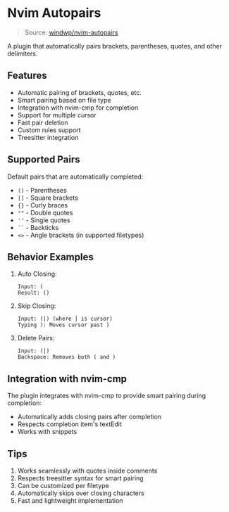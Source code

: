 # Nvim Autopairs

> Source: [windwp/nvim-autopairs](https://github.com/windwp/nvim-autopairs)

A plugin that automatically pairs brackets, parentheses, quotes, and other delimiters.

## Features

- Automatic pairing of brackets, quotes, etc.
- Smart pairing based on file type
- Integration with nvim-cmp for completion
- Support for multiple cursor
- Fast pair deletion
- Custom rules support
- Treesitter integration

## Supported Pairs

Default pairs that are automatically completed:
- `()` - Parentheses
- `[]` - Square brackets
- `{}` - Curly braces
- `""` - Double quotes
- `''` - Single quotes
- ``` `` ``` - Backticks
- `<>` - Angle brackets (in supported filetypes)

## Behavior Examples

1. Auto Closing:
   ```
   Input: (
   Result: ()
   ```

2. Skip Closing:
   ```
   Input: (|) (where | is cursor)
   Typing ): Moves cursor past )
   ```

3. Delete Pairs:
   ```
   Input: (|)
   Backspace: Removes both ( and )
   ```

## Integration with nvim-cmp

The plugin integrates with nvim-cmp to provide smart pairing during completion:
- Automatically adds closing pairs after completion
- Respects completion item's textEdit
- Works with snippets

## Tips

1. Works seamlessly with quotes inside comments
2. Respects treesitter syntax for smart pairing
3. Can be customized per filetype
4. Automatically skips over closing characters
5. Fast and lightweight implementation
